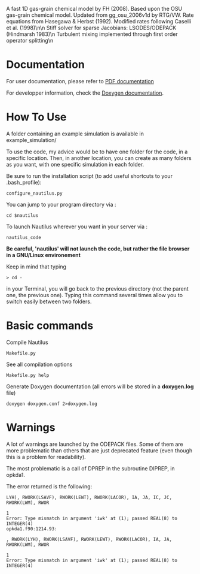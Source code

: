 A fast 1D gas-grain chemical model by FH (2008). Based upon the OSU gas-grain chemical model. Updated from gg\_osu\_2006v1d by RTG/VW.
Rate equations from Hasegawa & Herbst (1992). Modified rates following Caselli et al. (1998)\n\n
Stiff solver for sparse Jacobians: LSODES/ODEPACK (Hindmarsh 1983)\n
Turbulent mixing implemented through first order operator splitting\n

# Documentation #
For user documentation, please refer to [PDF documentation](https://nautilus.googlecode.com/git/DOC/nautilus_documentation.pdf)

For developper information, check the [Doxygen documentation](http://nautilus.googlecode.com/git/html/index.html).

# How To Use #
A folder containing an example simulation is available in example\_simulation/

To use the code, my advice would be to have one folder for the code, in a specific location. Then, in another location, you can
create as many folders as you want, with one specific simulation in each folder.

Be sure to run the installation script (to add useful shortcuts to your .bash\_profile):
```
configure_nautilus.py
```

You can jump to your program directory via :
```
cd $nautilus
```

To launch Nautilus wherever you want in your server via :
```
nautilus_code
```
**Be careful, 'nautilus' will not launch the code, but rather the file browser in a GNU/Linux environement**

Keep in mind that typing
```
> cd -
```
in your Terminal, you will go back to the previous directory (not the parent one, the previous one). Typing this command several
times allow you to switch easily between two folders.

# Basic commands #

Compile Nautilus
```
Makefile.py
```

See all compilation options
```
Makefile.py help
```

Generate Doxygen documentation (all errors will be stored in a <b>doxygen.log</b> file)
```
doxygen doxygen.conf 2>doxygen.log
```

# Warnings #
A lot of warnings are launched by the ODEPACK files. Some of them are more problematic than others that are just deprecated feature
(even though this is a problem for readability).

The most problematic is a call of DPREP in the subroutine DIPREP, in opkda1.

The error returned is the following:
```
LYH), RWORK(LSAVF), RWORK(LEWT), RWORK(LACOR), IA, JA, IC, JC, RWORK(LWM), RWOR
                                                                           1                              
Error: Type mismatch in argument 'iwk' at (1); passed REAL(8) to INTEGER(4)
opkda1.f90:1214.93:

, RWORK(LYH), RWORK(LSAVF), RWORK(LEWT), RWORK(LACOR), IA, JA, RWORK(LWM), RWOR
                                                                           1                  
Error: Type mismatch in argument 'iwk' at (1); passed REAL(8) to INTEGER(4)
```